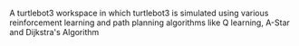 A turtlebot3 workspace in which turtlebot3 is simulated using various reinforcement learning and path
planning algorithms like Q learning, A-Star and Dijkstra's Algorithm
